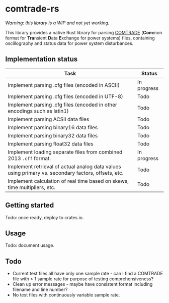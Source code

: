 # comtrade-rs

*Warning: this library is a WIP and not yet working.*

This library provides a native Rust library for parsing [COMTRADE](https://en.wikipedia.org/wiki/Comtrade) (**Com**mon format for **Tra**nsient **D**ata **E**xchange for power systems) files, containing oscillography and status data for power system disturbances.

## Implementation status

| Task | Status |
| ---- | ------ |
| Implement parsing .cfg files (encoded in ASCII) | In progress |
| Implement parsing .cfg files (encoded in UTF-8) | Todo |
| Implement parsing .cfg files (encoded in other encodings such as latin1) | Todo |
| Implement parsing ACSII data files | Todo |
| Implement parsing binary16 data files | Todo |
| Implement parsing binary32 data files | Todo |
| Implement parsing float32 data files | Todo |
| Implement loading separate files from combined 2013 `.cff` format. | In progress |
| Implement retrieval of actual analog data values using primary vs. secondary factors, offsets, etc. | Todo |
| Implement calculation of real time based on skews, time multipliers, etc. | Todo |

## Getting started

Todo: once ready, deploy to crates.io.

## Usage

Todo: document usage.

## Todo

- Current test files all have only one sample rate - can I find a COMTRADE file with > 1 sample rate for purpose of testing comprehensiveness?
- Clean up error messages - maybe have consistent format including filename and line number?
- No test files with continuously variable sample rate.